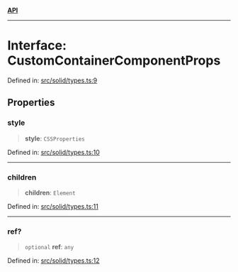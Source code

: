 [**API**](../../API.md)

***

# Interface: CustomContainerComponentProps

Defined in: [src/solid/types.ts:9](https://github.com/inokawa/virtua/blob/abf3f68debe26f3e9ab924819f65d2702d5707c4/src/solid/types.ts#L9)

## Properties

### style

> **style**: `CSSProperties`

Defined in: [src/solid/types.ts:10](https://github.com/inokawa/virtua/blob/abf3f68debe26f3e9ab924819f65d2702d5707c4/src/solid/types.ts#L10)

***

### children

> **children**: `Element`

Defined in: [src/solid/types.ts:11](https://github.com/inokawa/virtua/blob/abf3f68debe26f3e9ab924819f65d2702d5707c4/src/solid/types.ts#L11)

***

### ref?

> `optional` **ref**: `any`

Defined in: [src/solid/types.ts:12](https://github.com/inokawa/virtua/blob/abf3f68debe26f3e9ab924819f65d2702d5707c4/src/solid/types.ts#L12)

